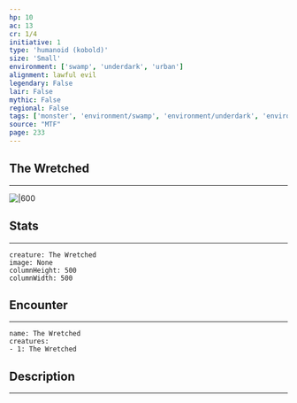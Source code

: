 ```yaml
---
hp: 10
ac: 13
cr: 1/4
initiative: 1
type: 'humanoid (kobold)'    
size: 'Small'
environment: ['swamp', 'underdark', 'urban']
alignment: lawful evil
legendary: False
lair: False
mythic: False
regional: False
tags: ['monster', 'environment/swamp', 'environment/underdark', 'environment/urban']
source: "MTF"
page: 233
---
```


## The Wretched
---

![|600](D:/Program%20Files/5e.tools/img/bestiary/MTF/The%20Wretched.jpg)

## Stats
---

```statblock
creature: The Wretched
image: None
columnHeight: 500
columnWidth: 500
```

## Encounter
---

```encounter-table
name: The Wretched
creatures:
- 1: The Wretched
```

## Description
---




